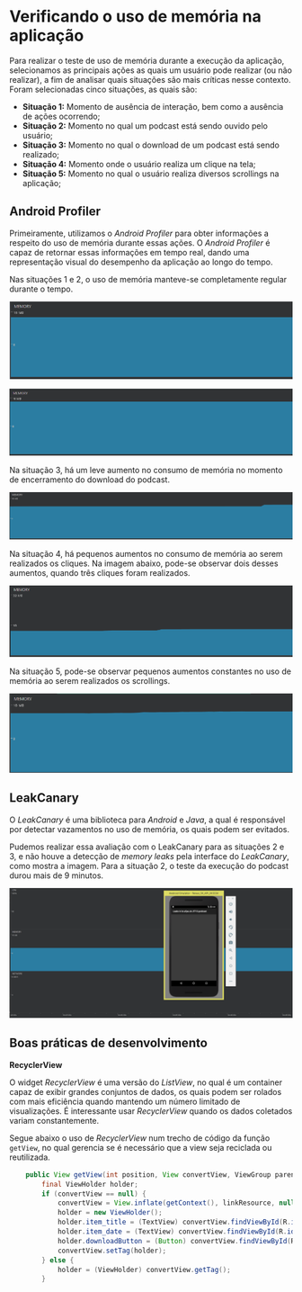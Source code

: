 Verificando o uso de memória na aplicação
=============

Para realizar o teste de uso de memória durante a execução da aplicação, selecionamos as principais ações as quais um usuário pode realizar (ou não realizar), a fim de analisar quais situações são mais críticas nesse contexto. Foram selecionadas cinco situações, as quais são:

- **Situação 1:** Momento de ausência de interação, bem como a ausência de ações ocorrendo;
- **Situação 2:** Momento no qual um podcast está sendo ouvido pelo usuário;
- **Situação 3:** Momento no qual o download de um podcast está sendo realizado;
- **Situação 4:** Momento onde o usuário realiza um clique na tela;
- **Situação 5:** Momento no qual o usuário realiza diversos scrollings na aplicação;

Android Profiler
-----------------
Primeiramente, utilizamos o *Android Profiler* para obter informações a respeito do uso de memória durante essas ações. O *Android Profiler* é capaz de retornar essas informações em tempo real, dando uma representação visual do desempenho da aplicação ao longo do tempo.

Nas situações 1 e 2, o uso de memória manteve-se completamente regular durante o tempo.

![AndroidProfiler](Images/AndroidProfiler/Memoria/memoria_sem_interacao.png)

![AndroidProfiler](Images/AndroidProfiler/Memoria/memoria_play_podcast.png)

Na situação 3, há um leve aumento no consumo de memória no momento de encerramento do download do podcast.

![AndroidProfiler](Images/AndroidProfiler/Memoria/memoria_download_podcast.png)

Na situação 4, há pequenos aumentos no consumo de memória ao serem realizados os cliques. Na imagem abaixo, pode-se observar dois desses aumentos, quando três cliques foram realizados.

![AndroidProfiler](Images/AndroidProfiler/Memoria/memoria_clique_tela.png)

Na situação 5, pode-se observar pequenos aumentos constantes no uso de memória ao serem realizados os scrollings.

![AndroidProfiler](Images/AndroidProfiler/Memoria/memoria_scrolling_tela.png)

LeakCanary
-----------------

O *LeakCanary* é uma biblioteca para *Android* e *Java*, a qual é responsável por detectar vazamentos no uso de memória, os quais podem ser evitados.

Pudemos realizar essa avaliação com o LeakCanary para as situações 2 e 3, e não houve a detecção de *memory leaks* pela interface do *LeakCanary*, como mostra a imagem. Para a situação 2, o teste da execução do podcast durou mais de 9 minutos.

![LeakCanary](images/LeakCanary/no_leaks_detected.png)

Boas práticas de desenvolvimento
-----------------

**RecyclerView**

O widget *RecyclerView* é uma versão do *ListView*, no qual é um container capaz de exibir grandes conjuntos de dados, os quais podem ser rolados com mais eficiência quando mantendo um número limitado de visualizações. É interessante usar *RecyclerView* quando os dados coletados variam constantemente.

Segue abaixo o uso de *RecyclerView* num trecho de código da função `getView`, no qual gerencia se é necessário que a view seja reciclada ou reutilizada.

```Java
	public View getView(int position, View convertView, ViewGroup parent) {
        final ViewHolder holder;
        if (convertView == null) {
            convertView = View.inflate(getContext(), linkResource, null);
            holder = new ViewHolder();
            holder.item_title = (TextView) convertView.findViewById(R.id.item_title);
            holder.item_date = (TextView) convertView.findViewById(R.id.item_date);
            holder.downloadButton = (Button) convertView.findViewById(R.id.item_action);
            convertView.setTag(holder);
        } else {
            holder = (ViewHolder) convertView.getTag();
        }
```
